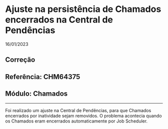 # Ajuste na persistência de Chamados encerrados na Central de Pendências
16/01/2023
## Correção
## Referência: CHM64375
## Módulo: Chamados
***

Foi realizado um ajuste na Central de Pendências, para que Chamados encerrados por inatividade sejam removidos. O problema acontecia quando os Chamados eram encerrados automaticamente por Job Scheduler.